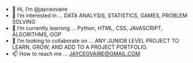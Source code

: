 - 👋 Hi, I’m @jayceovaire
- 👀 I’m interested in ... DATA ANALYSIS, STATISTICS, GAMES, PROBLEM SOLVING
- 🌱 I’m currently learning ... Python, HTML, CSS, JAVASCRIPT, ALGORITHMS, OOP
- 💞️ I’m looking to collaborate on ... ANY JUNIOR LEVEL PROJECT TO LEARN, GROW, AND ADD TO A PROJECT PORTFOLIO.
- 📫 How to reach me ... JAYCEOVAIRE@GMAIL.COM

<!---
jayceovaire/jayceovaire is a ✨ special ✨ repository because its `README.md` (this file) appears on your GitHub profile.
You can click the Preview link to take a look at your changes.
--->
